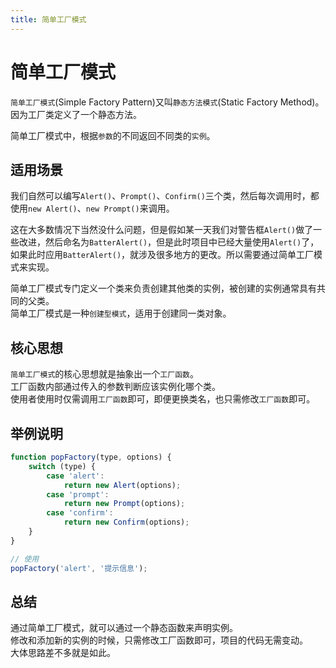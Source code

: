 ```yaml
---
title: 简单工厂模式
---
```


# 简单工厂模式
`简单工厂模式`(Simple Factory Pattern)又叫`静态方法模式`(Static Factory Method)。  
因为工厂类定义了一个静态方法。  

简单工厂模式中，根据`参数`的不同返回不同类的`实例`。  

## 适用场景
我们自然可以编写`Alert()`、`Prompt()`、`Confirm()`三个类，然后每次调用时，都使用`new Alert()`、`new Prompt()`来调用。  

这在大多数情况下当然没什么问题，但是假如某一天我们对警告框`Alert()`做了一些改进，然后命名为`BatterAlert()`，但是此时项目中已经大量使用`Alert()`了，如果此时应用`BatterAlert()`，就涉及很多地方的更改。所以需要通过简单工厂模式来实现。

简单工厂模式专门定义一个类来负责创建其他类的实例，被创建的实例通常具有共同的父类。  
简单工厂模式是一种`创建型模式`，适用于创建同一类对象。

## 核心思想
`简单工厂模式`的核心思想就是抽象出一个`工厂函数`。  
工厂函数内部通过传入的参数判断应该实例化哪个类。  
使用者使用时仅需调用`工厂函数`即可，即便更换类名，也只需修改`工厂函数`即可。

## 举例说明
```js
function popFactory(type, options) {
    switch (type) {
        case 'alert':
            return new Alert(options);
        case 'prompt':
            return new Prompt(options);
        case 'confirm':
            return new Confirm(options);
    }
}

// 使用
popFactory('alert', '提示信息');
```

## 总结
通过简单工厂模式，就可以通过一个静态函数来声明实例。  
修改和添加新的实例的时候，只需修改工厂函数即可，项目的代码无需变动。  
大体思路差不多就是如此。